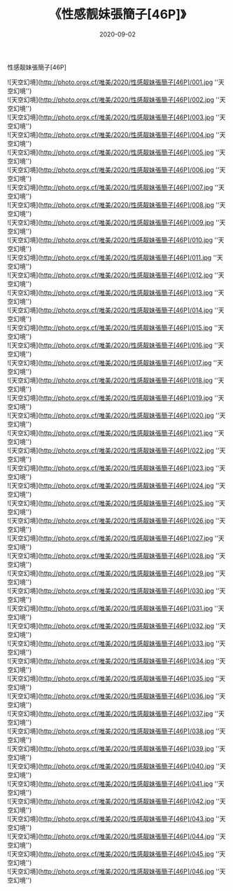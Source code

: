 ﻿---
layout: post
title:  《性感靓妹張簡子[46P]》
date:   2020-09-02
img: http://photo.orgx.cf/唯美/2020/性感靓妹張簡子[46P]/000.jpg
categories: [美女, 清纯, 唯美]
---

性感靓妹張簡子[46P]



![天空幻境](http://photo.orgx.cf/唯美/2020/性感靓妹張簡子[46P]/001.jpg ''天空幻境'') <br>
![天空幻境](http://photo.orgx.cf/唯美/2020/性感靓妹張簡子[46P]/002.jpg ''天空幻境'') <br>
![天空幻境](http://photo.orgx.cf/唯美/2020/性感靓妹張簡子[46P]/003.jpg ''天空幻境'') <br>
![天空幻境](http://photo.orgx.cf/唯美/2020/性感靓妹張簡子[46P]/004.jpg ''天空幻境'') <br>
![天空幻境](http://photo.orgx.cf/唯美/2020/性感靓妹張簡子[46P]/005.jpg ''天空幻境'') <br>
![天空幻境](http://photo.orgx.cf/唯美/2020/性感靓妹張簡子[46P]/006.jpg ''天空幻境'') <br>
![天空幻境](http://photo.orgx.cf/唯美/2020/性感靓妹張簡子[46P]/007.jpg ''天空幻境'') <br>
![天空幻境](http://photo.orgx.cf/唯美/2020/性感靓妹張簡子[46P]/008.jpg ''天空幻境'') <br>
![天空幻境](http://photo.orgx.cf/唯美/2020/性感靓妹張簡子[46P]/009.jpg ''天空幻境'') <br>
![天空幻境](http://photo.orgx.cf/唯美/2020/性感靓妹張簡子[46P]/010.jpg ''天空幻境'') <br>
![天空幻境](http://photo.orgx.cf/唯美/2020/性感靓妹張簡子[46P]/011.jpg ''天空幻境'') <br>
![天空幻境](http://photo.orgx.cf/唯美/2020/性感靓妹張簡子[46P]/012.jpg ''天空幻境'') <br>
![天空幻境](http://photo.orgx.cf/唯美/2020/性感靓妹張簡子[46P]/013.jpg ''天空幻境'') <br>
![天空幻境](http://photo.orgx.cf/唯美/2020/性感靓妹張簡子[46P]/014.jpg ''天空幻境'') <br>
![天空幻境](http://photo.orgx.cf/唯美/2020/性感靓妹張簡子[46P]/015.jpg ''天空幻境'') <br>
![天空幻境](http://photo.orgx.cf/唯美/2020/性感靓妹張簡子[46P]/016.jpg ''天空幻境'') <br>
![天空幻境](http://photo.orgx.cf/唯美/2020/性感靓妹張簡子[46P]/017.jpg ''天空幻境'') <br>
![天空幻境](http://photo.orgx.cf/唯美/2020/性感靓妹張簡子[46P]/018.jpg ''天空幻境'') <br>
![天空幻境](http://photo.orgx.cf/唯美/2020/性感靓妹張簡子[46P]/019.jpg ''天空幻境'') <br>
![天空幻境](http://photo.orgx.cf/唯美/2020/性感靓妹張簡子[46P]/020.jpg ''天空幻境'') <br>
![天空幻境](http://photo.orgx.cf/唯美/2020/性感靓妹張簡子[46P]/021.jpg ''天空幻境'') <br>
![天空幻境](http://photo.orgx.cf/唯美/2020/性感靓妹張簡子[46P]/022.jpg ''天空幻境'') <br>
![天空幻境](http://photo.orgx.cf/唯美/2020/性感靓妹張簡子[46P]/023.jpg ''天空幻境'') <br>
![天空幻境](http://photo.orgx.cf/唯美/2020/性感靓妹張簡子[46P]/024.jpg ''天空幻境'') <br>
![天空幻境](http://photo.orgx.cf/唯美/2020/性感靓妹張簡子[46P]/025.jpg ''天空幻境'') <br>
![天空幻境](http://photo.orgx.cf/唯美/2020/性感靓妹張簡子[46P]/026.jpg ''天空幻境'') <br>
![天空幻境](http://photo.orgx.cf/唯美/2020/性感靓妹張簡子[46P]/027.jpg ''天空幻境'') <br>
![天空幻境](http://photo.orgx.cf/唯美/2020/性感靓妹張簡子[46P]/028.jpg ''天空幻境'') <br>
![天空幻境](http://photo.orgx.cf/唯美/2020/性感靓妹張簡子[46P]/029.jpg ''天空幻境'') <br>
![天空幻境](http://photo.orgx.cf/唯美/2020/性感靓妹張簡子[46P]/030.jpg ''天空幻境'') <br>
![天空幻境](http://photo.orgx.cf/唯美/2020/性感靓妹張簡子[46P]/031.jpg ''天空幻境'') <br>
![天空幻境](http://photo.orgx.cf/唯美/2020/性感靓妹張簡子[46P]/032.jpg ''天空幻境'') <br>
![天空幻境](http://photo.orgx.cf/唯美/2020/性感靓妹張簡子[46P]/033.jpg ''天空幻境'') <br>
![天空幻境](http://photo.orgx.cf/唯美/2020/性感靓妹張簡子[46P]/034.jpg ''天空幻境'') <br>
![天空幻境](http://photo.orgx.cf/唯美/2020/性感靓妹張簡子[46P]/035.jpg ''天空幻境'') <br>
![天空幻境](http://photo.orgx.cf/唯美/2020/性感靓妹張簡子[46P]/036.jpg ''天空幻境'') <br>
![天空幻境](http://photo.orgx.cf/唯美/2020/性感靓妹張簡子[46P]/037.jpg ''天空幻境'') <br>
![天空幻境](http://photo.orgx.cf/唯美/2020/性感靓妹張簡子[46P]/038.jpg ''天空幻境'') <br>
![天空幻境](http://photo.orgx.cf/唯美/2020/性感靓妹張簡子[46P]/039.jpg ''天空幻境'') <br>
![天空幻境](http://photo.orgx.cf/唯美/2020/性感靓妹張簡子[46P]/040.jpg ''天空幻境'') <br>
![天空幻境](http://photo.orgx.cf/唯美/2020/性感靓妹張簡子[46P]/041.jpg ''天空幻境'') <br>
![天空幻境](http://photo.orgx.cf/唯美/2020/性感靓妹張簡子[46P]/042.jpg ''天空幻境'') <br>
![天空幻境](http://photo.orgx.cf/唯美/2020/性感靓妹張簡子[46P]/043.jpg ''天空幻境'') <br>
![天空幻境](http://photo.orgx.cf/唯美/2020/性感靓妹張簡子[46P]/044.jpg ''天空幻境'') <br>
![天空幻境](http://photo.orgx.cf/唯美/2020/性感靓妹張簡子[46P]/045.jpg ''天空幻境'') <br>
![天空幻境](http://photo.orgx.cf/唯美/2020/性感靓妹張簡子[46P]/046.jpg ''天空幻境'') <br>